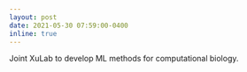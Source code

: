 ```yaml
---
layout: post
date: 2021-05-30 07:59:00-0400
inline: true
---
```


Joint XuLab to develop ML methods for computational biology. 

